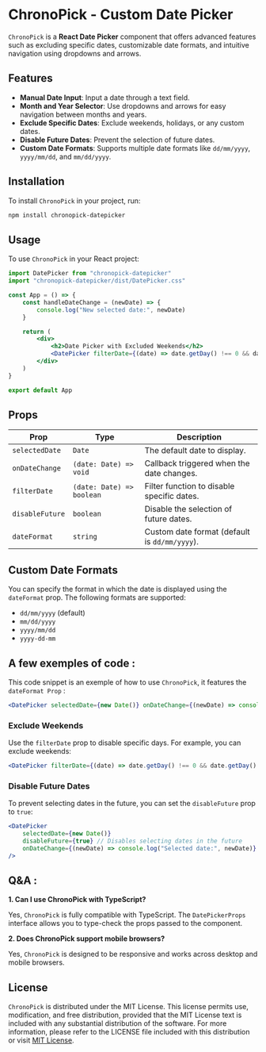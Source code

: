 # ChronoPick - Custom Date Picker

`ChronoPick` is a **React Date Picker** component that offers advanced features such as excluding specific dates, customizable date formats, and intuitive navigation using dropdowns and arrows.

## Features

-   **Manual Date Input**: Input a date through a text field.
-   **Month and Year Selector**: Use dropdowns and arrows for easy navigation between months and years.
-   **Exclude Specific Dates**: Exclude weekends, holidays, or any custom dates.
-   **Disable Future Dates**: Prevent the selection of future dates.
-   **Custom Date Formats**: Supports multiple date formats like `dd/mm/yyyy`, `yyyy/mm/dd`, and `mm/dd/yyyy`.

## Installation

To install `ChronoPick` in your project, run:

```bash
npm install chronopick-datepicker
```

## Usage

To use `ChronoPick` in your React project:

```jsx
import DatePicker from "chronopick-datepicker"
import "chronopick-datepicker/dist/DatePicker.css"

const App = () => {
    const handleDateChange = (newDate) => {
        console.log("New selected date:", newDate)
    }

    return (
        <div>
            <h2>Date Picker with Excluded Weekends</h2>
            <DatePicker filterDate={(date) => date.getDay() !== 0 && date.getDay() !== 6} onDateChange={handleDateChange} dateFormat="yyyy/mm/dd" />
        </div>
    )
}

export default App
```

## Props

| Prop            | Type                      | Description                                   |
| --------------- | ------------------------- | --------------------------------------------- |
| `selectedDate`  | `Date`                    | The default date to display.                  |
| `onDateChange`  | `(date: Date) => void`    | Callback triggered when the date changes.     |
| `filterDate`    | `(date: Date) => boolean` | Filter function to disable specific dates.    |
| `disableFuture` | `boolean`                 | Disable the selection of future dates.        |
| `dateFormat`    | `string`                  | Custom date format (default is `dd/mm/yyyy`). |

## Custom Date Formats

You can specify the format in which the date is displayed using the `dateFormat` prop. The following formats are supported:

-   `dd/mm/yyyy` (default)
-   `mm/dd/yyyy`
-   `yyyy/mm/dd`
-   `yyyy-dd-mm`

## A few exemples of code :

This code snippet is an exemple of how to use `ChronoPick`, it features the `dateFormat Prop` :

```jsx
<DatePicker selectedDate={new Date()} onDateChange={(newDate) => console.log("Formatted date:", newDate)} dateFormat="yyyy/mm/dd" />
```

### Exclude Weekends

Use the `filterDate` prop to disable specific days. For example, you can exclude weekends:

```jsx
<DatePicker filterDate={(date) => date.getDay() !== 0 && date.getDay() !== 6} onDateChange={(newDate) => console.log("Selected date:", newDate)} dateFormat="yyyy/mm/dd" />
```

### Disable Future Dates

To prevent selecting dates in the future, you can set the `disableFuture` prop to `true`:

```jsx
<DatePicker
    selectedDate={new Date()}
    disableFuture={true} // Disables selecting dates in the future
    onDateChange={(newDate) => console.log("Selected date:", newDate)}
/>
```

## Q&A :

**1. Can I use ChronoPick with TypeScript?**

Yes, `ChronoPick` is fully compatible with TypeScript. The `DatePickerProps` interface allows you to type-check the props passed to the component.

**2. Does ChronoPick support mobile browsers?**

Yes, `ChronoPick` is designed to be responsive and works across desktop and mobile browsers.

## License

`ChronoPick` is distributed under the MIT License. This license permits use, modification, and free distribution, provided that the MIT License text is included with any substantial distribution of the software. For more information, please refer to the LICENSE file included with this distribution or visit [MIT License](https://opensource.org/license/MIT).
